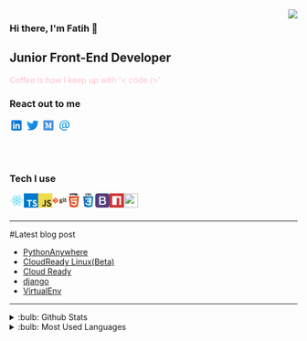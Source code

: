 <!-- 

	   *****          *       | *\  *       *      *    
      /              * *      |   \   *    *      * * 
     /              *   *     |   /    * *       *   *
    |              *     *    |**/      *       *     *
    |     ******  *********   |**\      *      *********
	 \        /  *         *  |   \     *     *         *
	  \      /  *           * |   /     *    *           *
        ****   *             *| */      *  *              *...



-->

<img src="https://media.giphy.com/media/u2pmTWUi0MXjyrMaVj/giphy.gif" align="right" with="400" height="250">

### Hi there, I'm Fatih 👋

## Junior Front-End Developer

<font color="pink">Coffee is how I keep up with '< code />'  </font>

### React out to me



[<img height="24" width="24" align= "center" src="img/linkedin.png"/>][linkedln]
[<img height="24" width="24" align= "center" src="img/twitter.png"/>][twitter]
[<img height="24" width="24" align= "center" src="img/medium.png"/>][medium]
[<img height="24" width="24" align= "center" src="img/email.png"/>](mailto:fatih.ccetin2@gmail.com)


<br />
<br />

### Tech I use

<img align="left" src="https://raw.githubusercontent.com/github/explore/80688e429a7d4ef2fca1e82350fe8e3517d3494d/topics/react/react.png" width="25" height="25" />
<img align="left"  src="https://raw.githubusercontent.com/github/explore/80688e429a7d4ef2fca1e82350fe8e3517d3494d/topics/typescript/typescript.png" width="25" height="25" />
<img align="left" src="https://raw.githubusercontent.com/github/explore/80688e429a7d4ef2fca1e82350fe8e3517d3494d/topics/javascript/javascript.png" width="25" height="25" />
<img align="left" src="https://raw.githubusercontent.com/github/explore/80688e429a7d4ef2fca1e82350fe8e3517d3494d/topics/git/git.png" width="25" height="25" />
<img align="left" src="https://raw.githubusercontent.com/github/explore/80688e429a7d4ef2fca1e82350fe8e3517d3494d/topics/html/html.png" width="25" height="25" />
<img align="left" src="https://raw.githubusercontent.com/github/explore/80688e429a7d4ef2fca1e82350fe8e3517d3494d/topics/css/css.png" width="25" height="25" />
<img align="left" src="https://raw.githubusercontent.com/github/explore/80688e429a7d4ef2fca1e82350fe8e3517d3494d/topics/bootstrap/bootstrap.png" width="25" height="25" />
<img align="left" src="https://raw.githubusercontent.com/github/explore/80688e429a7d4ef2fca1e82350fe8e3517d3494d/topics/npm/npm.png" width="25" height="25" />
<img align="left" src="https://raw.githubusercontent.com/github/explore/80688e429a7d4ef2fca1e82350fe8e3517d3494d/topics/node/node.png" width="25" height="25" />

<br>
<br>
<hr>

#Latest blog post

<!-- BLOG-POST-LIST:START -->
- [PythonAnywhere](https://kaplanark.wordpress.com/2020/01/09/pythonanywhere/)
- [CloudReady Linux(Beta)](https://kaplanark.wordpress.com/2020/01/08/cloudready-linuxbeta/)
- [Cloud Ready](https://kaplanark.wordpress.com/2020/01/08/cloud-ready/)
- [django](https://kaplanark.wordpress.com/2020/01/04/django-2/)
- [VirtualEnv](https://kaplanark.wordpress.com/2020/01/04/virtualenv/)
<!-- BLOG-POST-LIST:END -->
<hr>


<details>
<summary>:bulb: Github Stats</summary>
<img src="https://github-readme-stats.vercel.app/api?username=fatihccetin&theme=radical" >
</details>

<details>
<summary>:bulb:  Most Used Languages</summary>
<img src="https://github-readme-stats.vercel.app/api/top-langs/?username=fatihccetin&layout=compact" >
</details>

<br />



[linkedln]:https://www.linkedin.com/in/fatih-cetin-4baa4915b/
[medium]:https://medium.com/@fatih.ccetin2
[twitter]:https://twitter.com/Gabya1011

